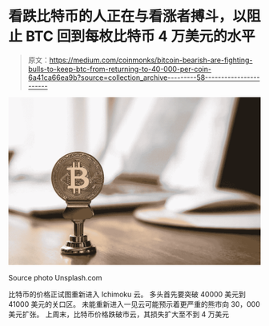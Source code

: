 # 看跌比特币的人正在与看涨者搏斗，以阻止 BTC 回到每枚比特币 4 万美元的水平

> 原文：<https://medium.com/coinmonks/bitcoin-bearish-are-fighting-bulls-to-keep-btc-from-returning-to-40-000-per-coin-6a41ca66ea9b?source=collection_archive---------58----------------------->

![](img/4d64f1af79123494b5542534735afb67.png)

Source photo Unsplash.com

比特币的价格正试图重新进入 Ichimoku 云。
多头首先要突破 40000 美元到 41000 美元的关口区。
未能重新进入一见云可能预示着更严重的熊市向 30，000 美元扩张。
上周末，比特币价格跌破市云，其损失扩大至不到 4 万美元